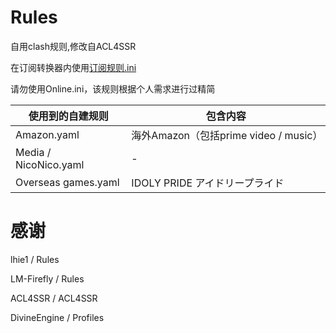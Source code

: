 # Rules
自用clash规则,修改自ACL4SSR

在订阅转换器内使用[订阅规则.ini](https://raw.githubusercontent.com/zy41501/Rules/main/%E8%AE%A2%E9%98%85%E8%A7%84%E5%88%99.ini)

请勿使用Online.ini，该规则根据个人需求进行过精简

| 使用到的自建规则 | 包含内容 |
| --- | --- |
| Amazon.yaml | 海外Amazon（包括prime video / music） |
| Media / NicoNico.yaml | - | 
| Overseas games.yaml | IDOLY PRIDE アイドリープライド |

# 感谢

lhie1 / Rules

LM-Firefly / Rules

ACL4SSR / ACL4SSR

DivineEngine / Profiles
